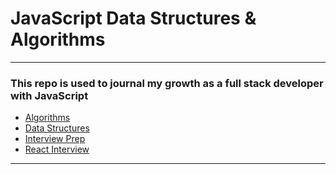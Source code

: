 # JavaScript Data Structures & Algorithms

---

### This repo is used to journal my growth as a full stack developer with JavaScript

- [Algorithms](js/README.md)
- [Data Structures](data-structures/README.md)
- [Interview Prep](interview-prep/README.md)
- [React Interview](interview-prep/reactapp)

---
